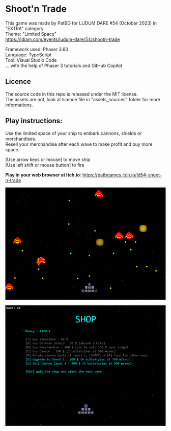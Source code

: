 # Shoot'n Trade

This game was made by PatBG for LUDUM DARE #54 (October 2023) in "EXTRA" category  
Theme: "Limited Space"  
https://ldjam.com/events/ludum-dare/54/shootn-trade

Framework used: Phaser 3.60  
Language: TypeScript  
Tool: Visual Studio Code  
... with the help of Phaser 3 tutorials and GitHub Copilot

## Licence

The source code in this repo is released under the MIT license.  
The assets are not, look at licence file in "assets_sources" folder for more informations.

## Play instructions:

Use the limited space of your ship to embark cannons, shields or merchandises.  
Resell your merchandise after each wave to make profit and buy more space.

[Use arrow keys or mouse] to move ship  
[Use left shift or mouse button] to fire

**Play in your web browser at Itch.io**: https://patbgames.itch.io/ld54-shoot-n-trade

![Fight screenshot](./assets_sources/ld54-screenshot-fight1.png) 

![shop screenshop](./assets_sources/ld54-screenshot-shop.png) 

